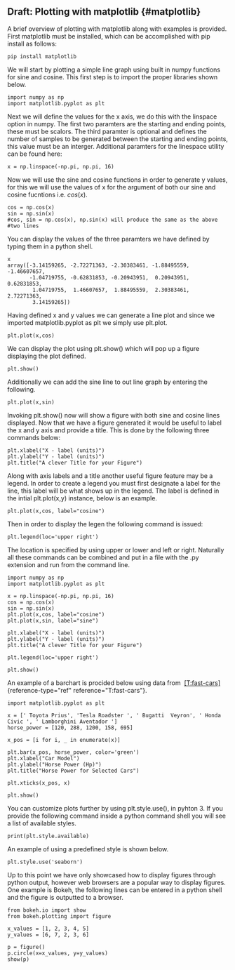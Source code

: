  

Draft: Plotting with matplotlib {#matplotlib}
-------------------------------

A brief overview of plotting with matplotlib along with examples is
provided. First matplotlib must be installed, which can be accomplished
with pip install as follows:

``` {.bash}
pip install matplotlib
```

We will start by plotting a simple line graph using built in numpy
functions for sine and cosine. This first step is to import the proper
libraries shown below.

``` {.python}
import numpy as np
import matplotlib.pyplot as plt
```

Next we will define the values for the x axis, we do this with the
linspace option in numpy. The first two paramters are the starting and
ending points, these must be scalors. The third paramter is optional and
defines the number of samples to be generated between the starting and
ending points, this value must be an interger. Additional paramters for
the linespace utility can be found here:

``` {.python}
x = np.linspace(-np.pi, np.pi, 16)
```

Now we will use the sine and cosine functions in order to generate y
values, for this we will use the values of x for the argument of both
our sine and cosine fucntions i.e. $cos(x)$.

``` {.python}
cos = np.cos(x)
sin = np.sin(x)
#cos, sin = np.cos(x), np.sin(x) will produce the same as the above
#two lines
```

You can display the values of the three paramters we have defined by
typing them in a python shell.

``` {.python}
x
array([-3.14159265, -2.72271363, -2.30383461, -1.88495559, -1.46607657,
       -1.04719755, -0.62831853, -0.20943951,  0.20943951,  0.62831853,
        1.04719755,  1.46607657,  1.88495559,  2.30383461,  2.72271363,
        3.14159265])
```

Having defined x and y values we can generate a line plot and since we
imported matplotlib.pyplot as plt we simply use plt.plot.

``` {.python}
plt.plot(x,cos)
```

We can display the plot using plt.show() which will pop up a figure
displaying the plot defined.

``` {.python}
plt.show()
```

Additionally we can add the sine line to out line graph by entering the
following.

``` {.python}
plt.plot(x,sin)
```

Invoking plt.show() now will show a figure with both sine and cosine
lines displayed. Now that we have a figure generated it would be useful
to label the x and y axis and provide a title. This is done by the
following three commands below:

``` {.python}
plt.xlabel("X - label (units)")
plt.ylabel("Y - label (units)")
plt.title("A clever Title for your Figure")
```

Along with axis labels and a title another useful figure feature may be
a legend. In order to create a legend you must first designate a label
for the line, this label will be what shows up in the legend. The label
is defined in the intial plt.plot(x,y) instance, below is an example.

``` {.python}
plt.plot(x,cos, label="cosine")
```

Then in order to display the legen the following command is issued:

``` {.python}
plt.legend(loc='upper right')
```

The location is specified by using upper or lower and left or right.
Naturally all these commands can be combined and put in a file with the
.py extension and run from the command line.

``` {.python}
import numpy as np
import matplotlib.pyplot as plt

x = np.linspace(-np.pi, np.pi, 16)
cos = np.cos(x)
sin = np.sin(x)
plt.plot(x,cos, label="cosine")
plt.plot(x,sin, label="sine")

plt.xlabel("X - label (units)")
plt.ylabel("Y - label (units)")
plt.title("A clever Title for your Figure")

plt.legend(loc='upper right')

plt.show()
```

An example of a barchart is procided below using data from
 [\[T:fast-cars\]](#T:fast-cars){reference-type="ref"
reference="T:fast-cars"}.

``` {.python}
import matplotlib.pyplot as plt

x = [' Toyota Prius', 'Tesla Roadster ', ' Bugatti  Veyron', ' Honda Civic ', ' Lamborghini Aventador ']
horse_power = [120, 288, 1200, 158, 695]

x_pos = [i for i, _ in enumerate(x)]

plt.bar(x_pos, horse_power, color='green')
plt.xlabel("Car Model")
plt.ylabel("Horse Power (Hp)")
plt.title("Horse Power for Selected Cars")

plt.xticks(x_pos, x)

plt.show()
```

You can customize plots further by using plt.style.use(), in pyhton 3.
If you provide the following command inside a python command shell you
will see a list of available styles.

``` {.python}
print(plt.style.available)
```

An example of using a predefined style is shown below.

``` {.python}
plt.style.use('seaborn')
```

Up to this point we have only showcased how to display figures through
python output, however web browsers are a popular way to display
figures. One example is Bokeh, the following lines can be entered in a
python shell and the figure is outputted to a browser.

``` {.python}
from bokeh.io import show
from bokeh.plotting import figure

x_values = [1, 2, 3, 4, 5]
y_values = [6, 7, 2, 3, 6]

p = figure()
p.circle(x=x_values, y=y_values)
show(p)
```
